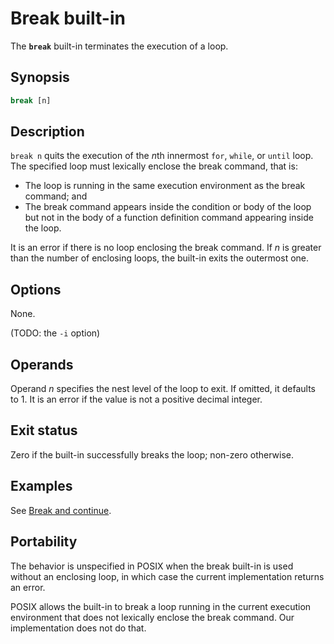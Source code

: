 # Break built-in

The **`break`** built-in terminates the execution of a loop.

## Synopsis

```sh
break [n]
```

## Description

`break n` quits the execution of the *n*th innermost `for`, `while`, or
`until` loop. The specified loop must lexically enclose the break command,
that is:

- The loop is running in the same execution environment as the break
  command; and
- The break command appears inside the condition or body of the loop but not
  in the body of a function definition command appearing inside the loop.

It is an error if there is no loop enclosing the break command.
If *n* is greater than the number of enclosing loops, the built-in exits the
outermost one.

## Options

None.

(TODO: the `-i` option)

## Operands

Operand *n* specifies the nest level of the loop to exit.
If omitted, it defaults to 1.
It is an error if the value is not a positive decimal integer.

## Exit status

Zero if the built-in successfully breaks the loop; non-zero otherwise.

## Examples

See [Break and continue](../language/commands/loops.md#break-and-continue).

## Portability

The behavior is unspecified in POSIX when the break built-in is used without
an enclosing loop, in which case the current implementation returns an
error.

POSIX allows the built-in to break a loop running in the current execution
environment that does not lexically enclose the break command. Our
implementation does not do that.
